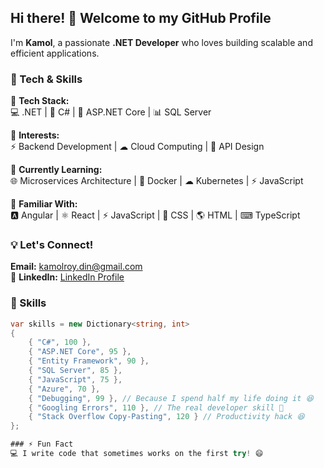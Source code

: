 ## Hi there! 👋 Welcome to my GitHub Profile  

I'm **Kamol**, a passionate **.NET Developer** who loves building scalable and efficient applications.  

 ### 🚀 Tech & Skills  

🔹 **Tech Stack:**  
💻 .NET | 🔷 C# | 🚀 ASP.NET Core | 📊 SQL Server  

🔹 **Interests:**  
⚡ Backend Development | ☁ Cloud Computing | 🔗 API Design  

🔹 **Currently Learning:**  
🌐 Microservices Architecture | 🐳 Docker | ☁ Kubernetes | ⚡ JavaScript  

🔹 **Familiar With:**  
🅰️ Angular | ⚛ React | ⚡ JavaScript | 🎨 CSS | 🌎 HTML | ⌨ TypeScript  



### 💡 Let's Connect!  
**Email:** kamolroy.din@gmail.com <br> 🔗 **LinkedIn:** [LinkedIn Profile](https://www.linkedin.com/in/rykamol/)



### 🚀 Skills  
```csharp
var skills = new Dictionary<string, int>
{
    { "C#", 100 },
    { "ASP.NET Core", 95 },
    { "Entity Framework", 90 },
    { "SQL Server", 85 },
    { "JavaScript", 75 },
    { "Azure", 70 },
    { "Debugging", 99 }, // Because I spend half my life doing it 😆
    { "Googling Errors", 110 }, // The real developer skill 💪
    { "Stack Overflow Copy-Pasting", 120 } // Productivity hack 😆
};

### ⚡ Fun Fact  
💻 I write code that sometimes works on the first try! 😄  
